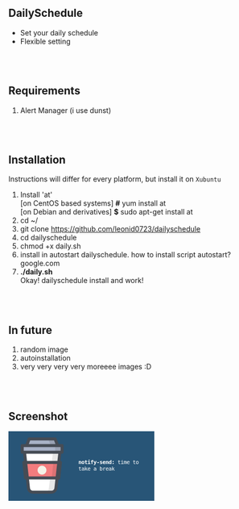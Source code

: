 ## DailySchedule

- Set your daily schedule
- Flexible setting
<br>
<br>

## Requirements

1. Alert Manager (i use dunst)

<br>
<br>

## Installation

Instructions will differ for every platform, but install it on `Xubuntu`
<br>
1. Install 'at'<br>
[on CentOS based systems]  <b>#</b> yum install at<br>
[on Debian and derivatives] <b>$</b> sudo apt-get install at
2. cd ~/
3. git clone https://github.com/leonid0723/dailyschedule
4. cd dailyschedule
6. chmod +x daily.sh
7. install in autostart dailyschedule. how to install script autostart? google.com
8. <b>./daily.sh</b><br>
 Okay! dailyschedule install and work!
<br>
<br>

## In future
1. random image 
2. autoinstallation
3. very very very very moreeee images :D

<br>
<br>


## Screenshot 

![](screen.png)
